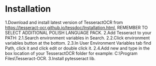 # Installation
1.Download and install latest version of TesseractOCR from https://tesseract-ocr.github.io/tessdoc/Installation.html, REMEMBER TO SELECT ADDITIONAL POLISH LANGUAGE PACK.
2.Add Tesseract to your PATH:
	2.1.Search environment variables in Search.
	2.2.Click environment variables button at the bottom.
	2.3.In User Environment Variables tab find Path, click it and click edit or double click it.
	2.4.Add new and type in the box location of your TesseractOCR folder for example: C:\Program Files\Tesseract-OCR.
3.Install pytesseract lib.